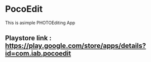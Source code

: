 # PocoEdit
This is asimple PHOTOEditing App 
## Playstore link : https://play.google.com/store/apps/details?id=com.iab.pocoedit
